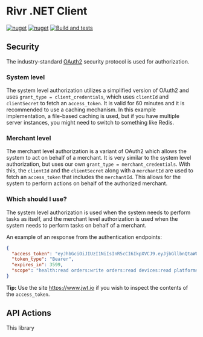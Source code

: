 # Rivr .NET Client

[![nuget](https://img.shields.io/nuget/v/rivr.svg)](https://www.nuget.org/packages/rivr/) [![nuget](https://img.shields.io/nuget/dt/rivr.svg)](https://www.nuget.org/packages/rivr/) [![Build and tests](https://github.com/rivr-io/rivr-dotnet-client/actions/workflows/build-and-publish.yml/badge.svg)](https://github.com/rivr-io/rivr-dotnet-client/actions/workflows/build-and-publish.yml)

## Security

The industry-standard [OAuth2](https://oauth.net/2/) security protocol is used for authorization.

### System level

The system level authorization utilizes a simplified version of OAuth2 and uses `grant_type = client_credentials`, which uses `clientId` and `clientSecret` to fetch an `access_token`. It is valid for 60 minutes and it is recommended to use a caching mechanism. In this example implementation, a file-based caching is used, but if you have multiple server instances, you might need to switch to something like Redis.

### Merchant level

The merchant level authorization is a variant of OAuth2 which allows the system to act on behalf of a merchant. It is very similar to the system level authorization, but uses our own `grant_type = merchant_credentials`. With this, the `clientId` and the `clientSecret` along with a `merchantId` are used to fetch an `access_token` that includes the `merchantId`. This allows for the system to perform actions on behalf of the authorized merchant.

### Which should I use?

The system level authorization is used when the system needs to perform tasks as itself, and the merchant level authorization is used when the system needs to perform tasks on behalf of a merchant.

An example of an response from the authentication endpoints:

```json
{
  "access_token": "eyJhbGciOiJIUzI1NiIsInR5cCI6IkpXVCJ9.eyJjbGllbnQtaWQiOiI3OWZlZTMwMi1lZDkyLTRjMDctYmM0Mi01OTg2YmZjY2JiYmIiLCJzY29wZSI6ImhlYWx0aDpyZWFkIG9yZGVyczp3cml0ZSBvcmRlcnM6cmVhZCBkZXZpY2VzOnJlYWQgcGxhdGZvcm1zIG1lcmNoYW50czpyZWFkIiwibWVyY2hhbnQtaWQiOiI3NWVhODEzZC00Zjc4LTQxMDItOGJiNy1jMmIxNWU3MDQ5ZDgiLCJuYmYiOjE3MTM4NTM4MDcsImV4cCI6MTcxMzg1NzQwNywiaWF0IjoxNzEzODUzODA3fQ.uBjABuvnhZ9PUusKEJVvIZ5rrLCJmUztBNgVPuSqLHc",
  "token_type": "Bearer",
  "expires_in": 3599,
  "scope": "health:read orders:write orders:read devices:read platforms merchants:read"
}
```

**Tip:** Use the site https://www.jwt.io if you wish to inspect the contents of the `access_token`.

## API Actions

This library
